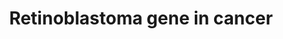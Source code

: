 ---
annotations:
- id: PW:0000013
  parent: disease pathway
  type: Pathway Ontology
  value: disease pathway
- id: PW:0000605
  parent: disease pathway
  type: Pathway Ontology
  value: cancer pathway
- id: DOID:162
  parent: disease of cellular proliferation
  type: Disease Ontology
  value: cancer
authors:
- JYoungren
- MaintBot
- Mkutmon
- Egonw
- Evelo
- Khanspers
- Lindarieswijk
- AlexanderPico
- Fehrhart
- Finterly
- Eweitz
citedin:
- link: PMC9015122
  title: Understanding signaling and metabolic paths using semantified and harmonized
    information about biological interactions (2022)
- link: PMC8751594
  title: DNA methylation of ARHGAP30 is negatively associated with ARHGAP30 expression
    in lung adenocarcinoma, which reduces tumor immunity and is detrimental to patient
    survival (2021)
- link: PMC8405074
  title: 'Identification of CCNB2 as A Potential Non-Invasive Breast Cancer

    Biomarker in Peripheral Blood Mononuclear Cells Using The

    Systems Biology Approach (2021)'
- link: PMC8263939
  title: Systems Biomedicine of Primary and Metastatic Colorectal Cancer Reveals Potential
    Therapeutic Targets (2021)
- link: PMC7470419
  title: A novel single-cell based method for breast cancer prognosis (2020)
- link: PMC6993862
  title: Proteostasis regulators modulate proteasomal activity and gene expression
    to attenuate multiple phenotypes in Fabry disease (2020)
- link: PMC6961668
  title: The double dealing of cyclin D1 (2020)
- link: PMC5698002
  title: Characteristic miRNA expression signature and random forest survival analysis
    identify potential cancer-driving miRNAs in a broad range of head and neck squamous
    cell carcinoma subtypes (2018)
- link: PMC5085087
  title: Long Term Culture of the A549 Cancer Cell Line Promotes Multilamellar Body
    Formation and Differentiation towards an Alveolar Type II Pneumocyte Phenotype
    (2016)
- link: PMC9512912
  title: 'Identification of the effects of COVID-19 on patients with pulmonary fibrosis
    and lung cancer: a bioinformatics analysis and literature review (2022)'
- link: 10.1097/md.0000000000039057
  title: Investigation of the relationship between COVID-19 and pancreatic cancer
    using bioinformatics and systems biology approaches (2024)
communities:
- CPTAC
- Diseases
- PancCanNet
description: Describes the role of retinoblastoma (RB) gene in cancer.  Proteins on
  this pathway have targeted assays available via the [https://assays.cancer.gov/available_assays?wp_id=WP2446
  CPTAC Assay Portal]
last-edited: 2021-05-08
ndex: dfe8d348-8b64-11eb-9e72-0ac135e8bacf
organisms:
- Homo sapiens
redirect_from:
- /index.php/Pathway:WP2446
- /instance/WP2446
- /instance/WP2446_r116593
revision: r116593
schema-jsonld:
- '@context': https://schema.org/
  '@id': https://wikipathways.github.io/pathways/WP2446.html
  '@type': Dataset
  creator:
    '@type': Organization
    name: WikiPathways
  description: Describes the role of retinoblastoma (RB) gene in cancer.  Proteins
    on this pathway have targeted assays available via the [https://assays.cancer.gov/available_assays?wp_id=WP2446
    CPTAC Assay Portal]
  keywords:
  - ABL1
  - ANLN
  - BARD1
  - CCDC6
  - CCNA2
  - CCNB1
  - CCNB2
  - CCND1
  - CCND3
  - CCNE1
  - CCNE2
  - CDC25A
  - CDC25B
  - CDC45
  - CDC7
  - CDK1
  - CDK2
  - CDK4
  - CDK6
  - CDKN1A
  - CDKN1B
  - CDT1
  - CHEK1
  - DCK
  - DHFR
  - DNMT1
  - E2F1
  - E2F2
  - E2F3
  - FAF1
  - FANCG
  - H2AFZ
  - HDAC1
  - HLTF
  - HMGB1
  - HMGB2
  - KIF4A
  - MAPK13
  - MCM3
  - MCM4
  - MCM6
  - MCM7
  - MDM2
  - MIR29B1
  - MIR29B2
  - MSH6
  - MYC
  - NPAT
  - ORC1
  - PCNA
  - PLK4
  - POLA1
  - POLD3
  - POLE
  - POLE2
  - PRIM1
  - PRKDC
  - PRMT2
  - RABIF
  - RAF1
  - RB1
  - RBBP4
  - RBBP7
  - RBP1
  - RFC3
  - RFC4
  - RFC5
  - RPA1
  - RPA2
  - RPA3
  - RRM1
  - RRM2
  - SAP30
  - SIN3A
  - SKP2
  - SMARCA2
  - SMC1A
  - SMC2
  - SMC3
  - STMN1
  - SUV39H1
  - TFDP1
  - TFDP2
  - TOP2A
  - TP53
  - TTK
  - TYMS
  - WEE1
  - ZNF655
  license: CC0
  name: Retinoblastoma gene in cancer
seo: CreativeWork
title: Retinoblastoma gene in cancer
wpid: WP2446
---